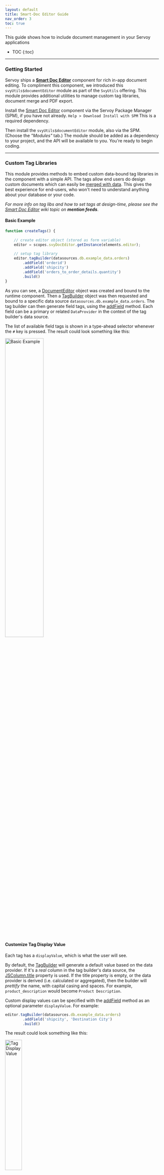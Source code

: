 ```yaml
---
layout: default
title: Smart-Doc Editor Guide
nav_order: 3
toc: true
---
```


This guide shows how to include document management in your Servoy applications

* TOC
{:toc}


------


### Getting Started

Servoy ships a **[Smart Doc Editor](https://github.com/Servoy/smartDocumentEditor/wiki)** component for rich in-app document editing. To compliment this component, we introduced this `svyUtils$documentEditor` module as part of the `SvyUtils` offering. This module provides additional utilities to manage custom tag libraries, document merge and PDF export.

Install the [Smart Doc Editor](https://github.com/Servoy/smartDocumentEditor/wiki)  component via the Servoy Package Manager (SPM), if you have not already.
`Help > Download Install with SPM`  This is a required dependency.

Then install the `svyUtils$documentEditor` module, also via the SPM. (Choose the *"Modules"* tab.) The module should be added as a dependency to your project, and the API will be available to you. You're ready to begin coding.



------


### Custom Tag Libraries

This module provides methods to embed custom data-bound tag libraries in the component with a simple API. The tags allow end users do design custom documents which can easily be [merged with data](#document-merge). This gives the best experience for end-users, who won't need to understand anything about your database or your code. 

*For more info on tag libs and how to set tags at design-time, please see the [Smart Doc Editor](https://github.com/Servoy/smartDocumentEditor/wiki) wiki topic on **mention feeds***.

#### Basic Example

```javascript
function createTags() { 
	
	// create editor object (stored as form variable)
	editor = scopes.svyDocEditor.getInstance(elements.editor);
	
	// setup tag library
	editor.tagBuilder(datasources.db.example_data.orders)
		.addField('orderid')
		.addField('shipcity')
		.addField('orders_to_order_details.quantity')
		.build()
}
```

As you can see, a [DocumentEditor](#documenteditor) object was created and bound to the runtime component. Then a [TagBuilder](#tagbuilder) object was then requested and bound to a specific data source `datasources.db.example_data.orders`. The tag builder can then generate field tags, using the [addField](#addfield) method. Each field can be a primary or related `DataProvider` in the context of the tag builder's data source.  

The list of available field tags is shown in a type-ahead selector whenever the `#` key is pressed. The result could look something like this:

<img src="images/TagLibs.JPG" alt="Basic Example" width="50%" height="50%" />



#### Customize Tag Display Value

Each tag has a `displayValue`, which is what the user will see. 

By default, the [TagBuilder](#tagbuilder) will generate a default value based on the data provider. If it's a *real* column in the tag builder's data source, the [JSColumn.title](https://wiki.servoy.com/display/DOCS/JSColumn#JSColumn-getTitle()) property is used. If the title property is empty, or the data provider is derived (i.e. calculated or aggregated), then the builder will *prettify* the name, with capital casing and spaces. For example, `product_description` would become `Product Description`.

Custom display values can be specified with the [addField](#addfield) method as an optional parameter `displayValue`.  For example:

```javascript
editor.tagBuilder(datasources.db.example_data.orders)
		.addField('shipcity', 'Destination City')
		.build()
```

The result could look something like this:

<img src="images/svyDocEditorTagLibsDisplayValue.JPG" alt="Tag Display Value" width="33%" height="33%" />



#### Showing Related Data

The [TagBuilder](#tagbuilder) can generate data-bound tags for any path in your data model, as long as it is traversable from the data source. Simply add the full path of the related data provider as a `String`. For example:

```javascript
editor.tagBuilder(datasources.db.example_data.orders)
		.addField('orders_to_customers.companyname', 'Customer.Name')
```

The result could look something like this:

<img src="images/svyDocEditorTagLibsRelated.JPG" alt="Related Data" width="33%" height="33%" />



#### Repeater Tags

Because tag libraries are data-bound, they can be used to generate repeating content. This happens automatically when [related data](#showing-related-data) is specified in the [addField](#addfield) method. The TagBuilder assumed a related [FoundSet](https://wiki.servoy.com/display/DOCS/JSFoundSet) could have many records. Therefore any related data provider will also generate a repeat tag, unless the boolean `repeats` argument is set to `false`.

The list of available repeater tags is shown in a type-ahead selector whenever the `$` key is pressed. For example:

```javascript
tagBuilder
    .addField('orders_to_order_details.quantity','Order Details: Quantity')
    .addField('orders_to_order_details.order_details_to_products.productname',
              'Order Details - Product',false)
```

The result could look something like this:

<img src="images/TagLibs_Repeater.JPG" alt="Repeat Tags" width="33%" height="33%" />

You can see that a `$startRepeater` tag was automatically generated for the `quantity` field. This is ideal, because we know that each order can have **many** order detail lines. But also notice that no repeater tags were created for the `productname`  field. This is because the (3rd) `repeats` parameter was explicitly set to `false`, as we know that `order_details_to_products` is a **1:1** relation.

When the document is [merged](#documentmerge), all the content between the `$startRepeater` tag and the `$endRepeater` will be repeated for each record in the repeater tag's related [FoundSet](https://wiki.servoy.com/display/DOCS/JSFoundSet).



------

### Document Merge

A document editor component can be initialized to have [custom tag libraries](#custom-tag-libraries) embedded in it. Each tag contains a **display value** (what the user will see) and a **real value** (what the application will see). There are also [repeater tags](repeater-tags), that specify where content will be repeated. 

When the document is merged, the tags will be replaced with record data. For example:

```javascript
function mergeTags(){

	// get merged content for the selected record in the form
	content = editor.mergeTags(foundset.getSelectedRecord());
}
```

Here, the instance method [DocumentEditor](documenteditor).[mergeTags(record)](merge-tags) was called and the selected record a form's foundset was used for the data source. The merged document is returned as a string, and in this case, it is set back into the `content` data provider to which the editor component is bound. The editor will render the merged document (like a print preview!).

The result could look something like this:

| Document with tags                                         | Merged content                                             |
| ---------------------------------------------------------- | ---------------------------------------------------------- |
| <img src="images/doc_merge_before.JPG" alt="Repeat Tags"/> | <img src="images/doc_merge_after.JPG" alt="Repeat Tags" /> |

As you can see the `#` field tags were replaced with the actual record data from the `orders` table. And the [related data](#related-data) from the `order_details` and `products` tables were also merged. The `$` repeater tags were applied to the <u>3</u> records in the related `orders_to_order_details` foundset. (You may also notice that the table header was intuitively skipped.) 

Not bad for 1 line of code!

### PDF Export

If you have made it this far, then you probably want to print, email or archive a merged document. Fortunately this module provides support for PDF export. Content from the Smart Docs Editor maybe converted to PDF format using a simple [Export API](#exporter).

Here's a quick example:

```javascript
function print(){

    // get exported PDF file as bytes
	var bytes = scopes.svyDocEditor.getExporter()
		.setContent(content)
		.exportToPDF();
	
	// Save file locally and open
	var pdf = plugins.file.createFile('export.pdf')
	plugins.file.writeFile(pdf,bytes);
	plugins.file.openFile(pdf);
}
```

Here the [getExporter](#getexporter) method was used to return an [Exporter](#exporter) object, which has methods to set content, among other options.

#### Export Options

The [Exporter](#exporter) supports various options, such as page size, orientation and margins to name a few. Here is an example of exporting with additional options:

```javascript
var bytes = scopes.svyDocEditor.getExporter()
		.setMargin(.25, .25, .25, .25)
		.setOrientation(scopes.svyDocEditor.ORIENTATION.LANDSCAPE)
		.setContent(content)
		.exportToPDF();
```



#### API Key

Converting rich HTML documents to PDF is no small task and Servoy delivers this functionality as a commercial-strength **cloud service**, greatly reducing the distribution footprint and developer requirements needed. All you need is an API key and a few lines of code to turn documents into PDFs.

##### Obtain an API Key

You can obtain a FREE key from the [Servoy Cloud Control Center](https://admin.servoy-cloud.eu/). From the navigation choose "Add-Ons", and under "Document Printing", click "Generate Key". Your secret key will be displayed. Copy it to your clipboard.

<img src="images/API_Key_gen.JPG" alt="Repeat Tags" width="50%" height="50%"/>

##### Register your key

There are two ways to register your key:

1. <u>By Configuration</u>: Open your properties configuration file `<SERVOY_HOME>/application_server/servoy.properties` and set the following property: `svyDocumentEditorAPIKey=<your-secret-key>`. This is the preferred approach for deployments.
   Note: that should only edit the properties file when the Servoy Developer or App Server instance is stopped.
2. <u>At Runtime</u>: Use the [registerAPIKey](registerapikey) method to set the key dynamically. This is ideal for testing in development. It will override any configuration.

##### Unlimited Printing

The PDF export service is ***FREE*** and subject to daily quotas and limitations. It is ideal for testing purposes and low-volume production scenarios. [Upgrade](mailto:sales@servoy.com) to unlimited printing for high-volume production scenarios and a dedicated document server.
